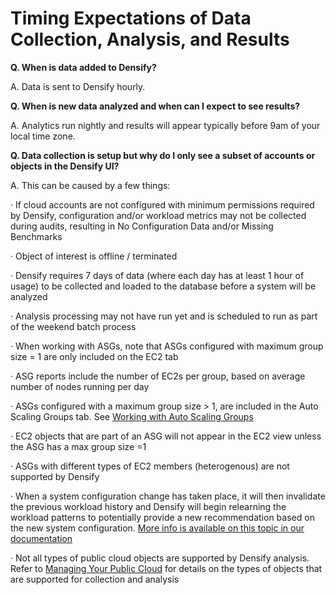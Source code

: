 # Timing Expectations of Data Collection, Analysis, and Results

**Q. When is data added to Densify?**

A.  Data is sent to Densify hourly. &#x20;

**Q. When is new data analyzed and when can I expect to see results?**

A. Analytics run nightly and results will appear typically before 9am of your local time zone.

**Q.  Data collection is setup but why do I only see a subset of accounts or objects in the Densify UI?**

A.   This can be caused by a few things:

·        If cloud accounts are not configured with minimum permissions required by Densify, configuration and/or workload metrics may not be collected during audits, resulting in No Configuration Data and/or Missing Benchmarks

·        Object of interest is offline / terminated

·        Densify requires 7 days of data (where each day has at least 1 hour of usage) to be collected and loaded to the database before a system will be analyzed

·        Analysis processing may not have run yet and is scheduled to run as part of the weekend batch process

·        When working with ASGs, note that ASGs configured with maximum group size = 1 are only included on the EC2 tab

·        ASG reports include the number of EC2s per group, based on average number of nodes running per day

·        ASGs configured with a maximum group size > 1, are included in the Auto Scaling Groups tab. See [Working with Auto Scaling Groups](https://www.densify.com/docs/WebHelp_Densify_Cloud/Content/Densify_Com/Working_with_ASGs.htm)

·        EC2 objects that are part of an ASG will not appear in the EC2 view unless the ASG has a max group size =1

·        ASGs with different types of EC2 members (heterogenous) are not supported by Densify

·        When a system configuration change has taken place, it will then invalidate the previous workload history and Densify will begin relearning the workload patterns to potentially provide a new recommendation based on the new system configuration.   [More info is available on this topic in our documentation](https://www.densify.com/docs/WebHelp_Densify_Cloud/Content/Densify_Com/Reviewing_Cloud_Recommendations.htm)

·        Not all types of public cloud objects are supported by Densify analysis. Refer to [Managing Your Public Cloud](https://www.densify.com/docs/WebHelp_Densify_Cloud/Content/Densify_Com/Managing_Your_Public_Cloud.htm) for details on the types of objects that are supported for collection and analysis
